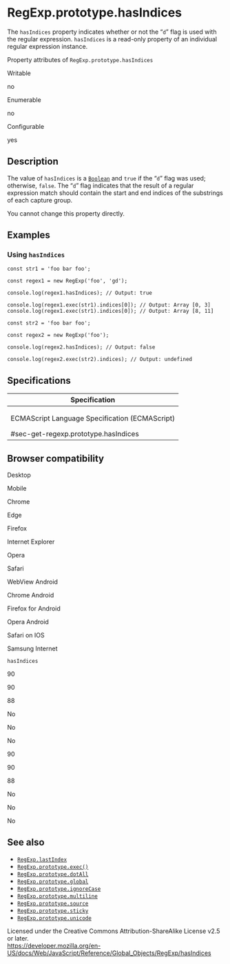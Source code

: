RegExp.prototype.hasIndices
===========================

The `hasIndices` property indicates whether or not the “`d`” flag is used with the regular expression. `hasIndices` is a read-only property of an individual regular expression instance.

Property attributes of `RegExp.prototype.hasIndices`

Writable

no

Enumerable

no

Configurable

yes

Description
-----------

The value of `hasIndices` is a [`Boolean`](../boolean) and `true` if the “`d`” flag was used; otherwise, `false`. The “`d`” flag indicates that the result of a regular expression match should contain the start and end indices of the substrings of each capture group.

You cannot change this property directly.

Examples
--------

### Using `hasIndices`

    const str1 = 'foo bar foo';

    const regex1 = new RegExp('foo', 'gd');

    console.log(regex1.hasIndices); // Output: true

    console.log(regex1.exec(str1).indices[0]); // Output: Array [0, 3]
    console.log(regex1.exec(str1).indices[0]); // Output: Array [8, 11]

    const str2 = 'foo bar foo';

    const regex2 = new RegExp('foo');

    console.log(regex2.hasIndices); // Output: false

    console.log(regex2.exec(str2).indices); // Output: undefined

Specifications
--------------

<table><colgroup><col style="width: 100%" /></colgroup><thead><tr class="header"><th>Specification</th></tr></thead><tbody><tr class="odd"><td><p>ECMAScript Language Specification (ECMAScript)<br />
</p><span class="small">#sec-get-regexp.prototype.hasIndices</span></td></tr></tbody></table>

Browser compatibility
---------------------

Desktop

Mobile

Chrome

Edge

Firefox

Internet Explorer

Opera

Safari

WebView Android

Chrome Android

Firefox for Android

Opera Android

Safari on IOS

Samsung Internet

`hasIndices`

90

90

88

No

No

No

90

90

88

No

No

No

See also
--------

-   [`RegExp.lastIndex`](lastindex)
-   [`RegExp.prototype.exec()`](exec)
-   [`RegExp.prototype.dotAll`](dotall)
-   [`RegExp.prototype.global`](global)
-   [`RegExp.prototype.ignoreCase`](ignorecase)
-   [`RegExp.prototype.multiline`](multiline)
-   [`RegExp.prototype.source`](source)
-   [`RegExp.prototype.sticky`](sticky)
-   [`RegExp.prototype.unicode`](unicode)

Licensed under the Creative Commons Attribution-ShareAlike License v2.5 or later.  
<a href="https://developer.mozilla.org/en-US/docs/Web/JavaScript/Reference/Global_Objects/RegExp/hasIndices" class="_attribution-link">https://developer.mozilla.org/en-US/docs/Web/JavaScript/Reference/Global_Objects/RegExp/hasIndices</a>
